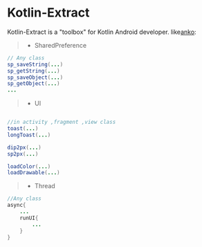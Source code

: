 # Kotlin-Extract

Kotlin-Extract is a "toolbox" for Kotlin Android developer.  like[anko](https://github.com/Kotlin/anko):

>* SharedPreference
```java
// Any class
sp_saveString(...)
sp_getString(...)
sp_saveObject(...)
sp_getObject(...)
...

```

>* UI
```java

//in activity ,fragment ,view class
toast(...)
longToast(...)

dip2px(...)
sp2px(...)

loadColor(...)
loadDrawable(...)

```

>* Thread

```java
//Any class
async{
    ...
    runUI{
        ...
    }
}

```

